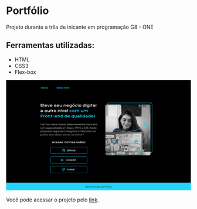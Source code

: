# Portfólio

Projeto durante a trila de inicante em programação G8 - ONE

## Ferramentas utilizadas:
- HTML
- CSS3
- Flex-box

![image](assets/tela-inicial.png)

Você pode acessar o projeto pelo [link](https://davidwilliamx.github.io/portifolio_imersao_alura/).
